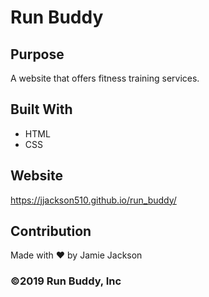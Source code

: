 # Run Buddy

## Purpose
A website that offers fitness training services.

## Built With
* HTML
* CSS

## Website
https://jjackson510.github.io/run_buddy/

## Contribution
Made with ❤️ by Jamie Jackson

### ©️2019 Run Buddy, Inc 
